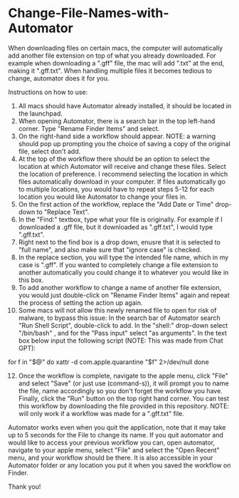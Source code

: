# Change-File-Names-with-Automator
When downloading files on certain macs, the computer will automatically add another file extension on top of what you already downloaded. For example when downloading a ".gff" file, the mac will add ".txt" at the end, making it ".gff.txt". When handling multiple files it becomes tedious to change, automator does it for you.

Instructions on how to use:
1. All macs should have Automator already installed, it should be located in the launchpad.
2. When opening Automator, there is a search bar in the top left-hand corner. Type "Rename Finder Items" and select.
3. On the right-hand side a workflow should appear. NOTE: a warning should pop up prompting you the choice of saving a copy of the original file, select don't add. 
4. At the top of the workflow there should be an option to select the location at which Automator will receive and change these files. Select the location of preference. I recommend selecting the location in which files automatically download in your computer. If files automatically go to multiple locations, you would have to repeat steps 5-12 for each location you would like Automator to change your files in.
5. On the first action of the workflow, replace the "Add Date or Time" drop-down to "Replace Text".
6. In the "Find:" textbox, type what your file is originally. For example if I downloaded a .gff file, but it downloaded as ".gff.txt", I would type ".gff.txt".
7. Right next to the find box is a drop down, enusre that it is selected to "full name", and also make sure that "ignore case" is checked.
8. In the replace section, you will type the intended file name, which in my case is ".gff". If you wanted to completely change a file extension to another automatically you could change it to whatever you would like in this box.
9. To add another workflow to change a name of another file extension, you would just double-click on "Rename Finder Items" again and repeat the process of setting the action up again.
11. Some macs will not allow this newly renamed file to open for risk of malware, to bypass this issue: In the search bar of Automator search "Run Shell Script", double-click to add. In the "shell:" drop-down select "/bin/bash" , and for the "Pass input" select "as arguments". In the text box below input the following script (NOTE: This was made from Chat GPT):
    
for f in "$@"
do
    xattr -d com.apple.quarantine "$f" 2>/dev/null
done

12. Once the workflow is complete, navigate to the apple menu, click "File" and select "Save" (or just use (command-s)), it will prompt you to name the file, name accordingly so you don't forget the workflow you have.
Finally, click the "Run" button on the top right hand corner. You can test this workflow by downloading the file provided in this repository. NOTE: will only work if a workflow was made for a ".gff.txt" file. 

Automator works even when you quit the application, note that it may take up to 5 seconds for the File to change its name. If you quit automator and would like to access your previous workflow you can, open automator, navigate to your apple menu, select "File" and select the "Open Recent" menu, and your workflow should be there. It is also accessible in your Automator folder or any location you put it when you saved the workflow on Finder.

Thank you!

